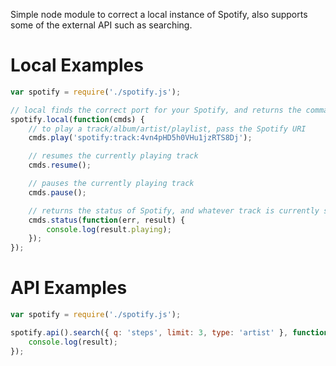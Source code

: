 Simple node module to correct a local instance of Spotify, also supports some of the external API such as searching.

# Local Examples
```js
var spotify = require('./spotify.js');

// local finds the correct port for your Spotify, and returns the commands
spotify.local(function(cmds) {
    // to play a track/album/artist/playlist, pass the Spotify URI
    cmds.play('spotify:track:4vn4pHD5h0VHu1jzRTS8Dj');

    // resumes the currently playing track
    cmds.resume();

    // pauses the currently playing track
    cmds.pause();

    // returns the status of Spotify, and whatever track is currently set to play
    cmds.status(function(err, result) {
        console.log(result.playing);
    });
});
```

# API Examples
```js
var spotify = require('./spotify.js');

spotify.api().search({ q: 'steps', limit: 3, type: 'artist' }, function(err, result) {
    console.log(result);
});
```